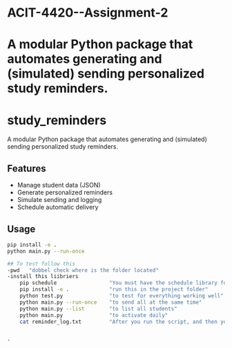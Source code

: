 # ACIT-4420--Assignment-2
A modular Python package that automates generating and (simulated) sending personalized study reminders.
=======
# study_reminders

A modular Python package that automates generating and (simulated) sending personalized study reminders.

## Features
- Manage student data (JSON)
- Generate personalized reminders
- Simulate sending and logging
- Schedule automatic delivery

## Usage
```bash
pip install -e .
python main.py --run-once

## To test follow this 
-pwd   "dobbel check where is the folder located"
-install this liibriers 
    pip schedule                 "You must have the schedule library for the planning to work"
    pip install -e .             "run this in the project folder"
    python test.py               "to test for everything working well"
    python main.py --run-once    "to send all at the same time"
    python main.py --list        "to list all students"
    python main.py               "to activate daily"
    cat reminder_log.txt         "After you run the script, and then you ll see all times and who received which reminders."


-
